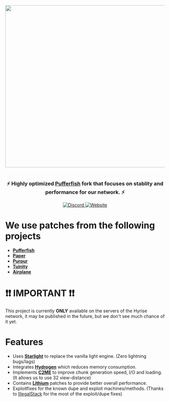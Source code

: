 <div align=center>
    <img src="https://i.imgur.com/Di4hgL8.png" width="512">
    <br /><br />
    <h3>⚡ Highly optimized <a href="https://github.com/pufferfish-gg/Pufferfish">Pufferfish</a> fork that focuses on stablity and performance for our network. ⚡</h3>
    <a href="https://discord.hyrisemc.hu">
        <img alt="Discord" src="https://img.shields.io/discord/906613246306426961?color=green&label=discord&logo=discord&style=for-the-badge">
    </a>
    <a href="https://hyrisemc.hu">
        <img alt="Website" src="https://img.shields.io/website?style=for-the-badge&up_color=red&up_message=HyriseMC&url=https%3A%2F%2Fhyrisemc.hu%2F">
    </a>
</div>

# We use patches from the following projects
* **[Pufferfish](https://github.com/pufferfish-gg/Pufferfish)**
* **[Paper](https://github.com/PaperMC/Paper)**
* **[Purpur](https://github.com/pl3xgaming/Purpur)**
* **[Tuinity](https://github.com/Tuinity/Tuinity)**
* **[Airplane](https://github.com/TECHNOVE/Airplane)**

# ❗❗ IMPORTANT ❗❗
This project is currently **ONLY** available on the servers of the Hyrise network, it may be published in the future, but we don't see much chance of it yet.

# Features
* Uses **[Starlight](https://github.com/PaperMC/Starlight)** to replace the vanilla light engine. (Zero lightning bugs/lags)
* Integrates **[Hydrogen](https://github.com/CaffeineMC/hydrogen-fabric)** which reduces memory consumption.
* Implements **[C2ME](https://github.com/RelativityMC/C2ME-fabric)** to improve chunk generation speed, I/O and loading. (It allows us to use 32 view-distance)
* Contains **[Lithium](https://github.com/CaffeineMC/lithium-fabric)** patches to provide better overall performance.
* Exploitfixes for the known dupe and exploit machines/methods. (Thanks to [IllegalStack](https://github.com/dniym/IllegalStack) for the most of the exploit/dupe fixes)
